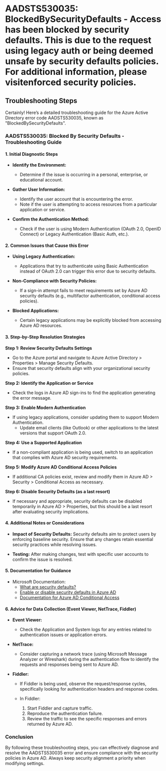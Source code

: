 # AADSTS530035: BlockedBySecurityDefaults - Access has been blocked by security defaults. This is due to the request using legacy auth or being deemed unsafe by security defaults policies. For additional information, please visitenforced security policies.


## Troubleshooting Steps
Certainly! Here’s a detailed troubleshooting guide for the Azure Active Directory error code AADSTS530035, known as "BlockedBySecurityDefaults".

### AADSTS530035: Blocked By Security Defaults - Troubleshooting Guide

#### 1. **Initial Diagnostic Steps**

- **Identify the Environment:**
  - Determine if the issue is occurring in a personal, enterprise, or educational account.

- **Gather User Information:**
  - Identify the user account that is encountering the error.
  - Note if the user is attempting to access resources from a particular application or service.

- **Confirm the Authentication Method:**
  - Check if the user is using Modern Authentication (OAuth 2.0, OpenID Connect) or Legacy Authentication (Basic Auth, etc.).

#### 2. **Common Issues that Cause this Error**

- **Using Legacy Authentication:**
  - Applications that try to authenticate using Basic Authentication instead of OAuth 2.0 can trigger this error due to security defaults.

- **Non-Compliance with Security Policies:**
  - If a sign-in attempt fails to meet requirements set by Azure AD security defaults (e.g., multifactor authentication, conditional access policies).

- **Blocked Applications:**
  - Certain legacy applications may be explicitly blocked from accessing Azure AD resources.

#### 3. **Step-by-Step Resolution Strategies**

**Step 1: Review Security Defaults Settings**
- Go to the Azure portal and navigate to Azure Active Directory > Properties > Manage Security Defaults.
- Ensure that security defaults align with your organizational security policies.
  
**Step 2: Identify the Application or Service**
- Check the logs in Azure AD sign-ins to find the application generating the error message.
  
**Step 3: Enable Modern Authentication**
- If using legacy applications, consider updating them to support Modern Authentication.
  - Update email clients (like Outlook) or other applications to the latest versions that support OAuth 2.0.

**Step 4: Use a Supported Application**
- If a non-compliant application is being used, switch to an application that complies with Azure AD security requirements.

**Step 5: Modify Azure AD Conditional Access Policies**
- If additional CA policies exist, review and modify them in Azure AD > Security > Conditional Access as necessary.

**Step 6: Disable Security Defaults (as a last resort)**
- If necessary and appropriate, security defaults can be disabled temporarily in Azure AD > Properties, but this should be a last resort after evaluating security implications.

#### 4. **Additional Notes or Considerations**

- **Impact of Security Defaults:** Security defaults aim to protect users by enforcing baseline security. Ensure that any changes retain essential security practices while resolving issues.
  
- **Testing:** After making changes, test with specific user accounts to confirm the issue is resolved.

#### 5. **Documentation for Guidance**

- Microsoft Documentation:
  - [What are security defaults?](https://docs.microsoft.com/en-us/azure/active-directory/fundamentals/security-defaults)
  - [Enable or disable security defaults in Azure AD](https://docs.microsoft.com/en-us/azure/active-directory/fundamentals/whats-new#enable-or-disable-security-defaults-in-azure-ad)
  - [Documentation for Azure AD Conditional Access](https://docs.microsoft.com/en-us/azure/active-directory/conditional-access/overview)

#### 6. **Advice for Data Collection (Event Viewer, NetTrace, Fiddler)**

- **Event Viewer:**
  - Check the Application and System logs for any entries related to authentication issues or application errors.

- **NetTrace:**
  - Consider capturing a network trace (using Microsoft Message Analyzer or Wireshark) during the authentication flow to identify the requests and responses being sent to Azure AD.

- **Fiddler:**
  - If Fiddler is being used, observe the request/response cycles, specifically looking for authentication headers and response codes.

  - In Fiddler:
    1. Start Fiddler and capture traffic.
    2. Reproduce the authentication failure.
    3. Review the traffic to see the specific responses and errors returned by Azure AD.

### Conclusion
By following these troubleshooting steps, you can effectively diagnose and resolve the AADSTS530035 error and ensure compliance with the security policies in Azure AD. Always keep security alignment a priority when modifying settings.